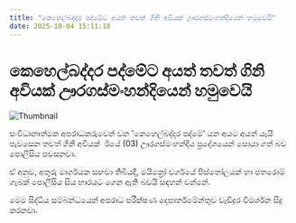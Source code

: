 ```yaml
---
title: "කෙහෙල්බද්දර පද්මේට අයත් තවත් ගිනි අවියක් ඌරගස්මංහන්දියෙන් හමුවෙයි"
date: 2025-10-04 15:11:18
---
```


# කෙහෙල්බද්දර පද්මේට අයත් තවත් ගිනි අවියක් ඌරගස්මංහන්දියෙන් හමුවෙයි

![Thumbnail](https://helakuru.sgp1.cdn.digitaloceanspaces.com/esana/images/lib/pistol-gun.jpg)

සංවිධානාත්මක අපරාධකරුවෙන් වන 'කෙහෙල්බද්දර පද්මේ' යන අයට අයත් යැයි පැවසෙන තවත් ගිනි අවියක්  ඊයේ (03) ඌරගස්මංහන්දිය ප්‍රදේශයෙන් සොයා ගත් බව පොලිසිය පවසනවා.

ඒ අනුව, අතුරු මාර්ගයක සඟවා තිබියදී, මයික්‍රෝ වර්ගයේ පිස්තෝලයක් හා පතරොම් ගැබක් පොලීසිය සිය භාරයට ගෙන ඇති බවයි සඳහන් වන්නේ.

මෙම සිද්ධිය සම්බන්ධයෙන් අපරාධ පරීක්ෂණ දෙපාර්තමේන්තුව වැඩිදුර විමර්ශන සිදු කරනවා.


